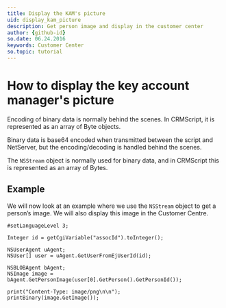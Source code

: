 ```yaml
---
title: Display the KAM's picture
uid: display_kam_picture
description: Get person image and display in the customer center
author: {github-id}
so.date: 06.24.2016
keywords: Customer Center
so.topic: tutorial
---
```


# How to display the key account manager's picture

Encoding of binary data is normally behind the scenes. In CRMScript, it is represented as an array of Byte objects.

Binary data is base64 encoded when transmitted between the script and NetServer, but the encoding/decoding is handled behind the scenes.

The `NSStream` object is normally used for binary data, and in CRMScript this is represented as an array of Bytes.

## Example

We will now look at an example where we use the `NSStream` object to get a person’s image. We will also display this image in the Customer Centre.

```crmscript
#setLanguageLevel 3;

Integer id = getCgiVariable("assocId").toInteger();

NSUserAgent uAgent;
NSUser[] user = uAgent.GetUserFromEjUserId(id);

NSBLOBAgent bAgent;
NSImage image = bAgent.GetPersonImage(user[0].GetPerson().GetPersonId());

print("Content-Type: image/png\n\n");
printBinary(image.GetImage());
```
